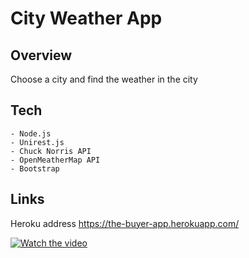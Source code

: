 # City Weather App


## Overview

Choose a city and find the weather in the city


## Tech

    - Node.js
    - Unirest.js
    - Chuck Norris API
    - OpenMeatherMap API
    - Bootstrap


## Links

Heroku address https://the-buyer-app.herokuapp.com/

[![Watch the video](src/images/Screen-Shot.png)](https://youtu.be/BTJmvWpzxuc)
